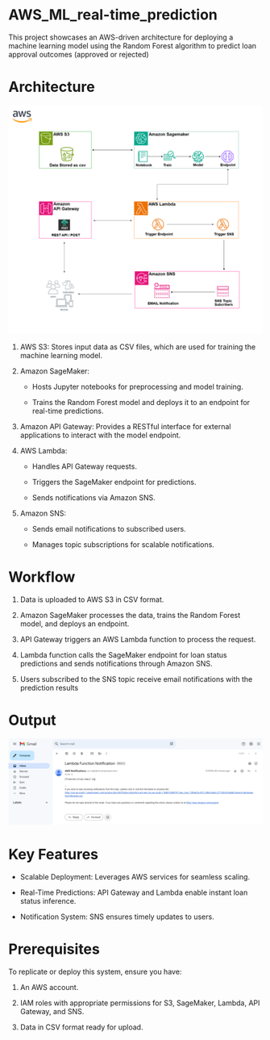 ﻿# AWS_ML_real-time_prediction
 This project showcases an AWS-driven architecture for deploying a machine learning model using the Random Forest algorithm to predict loan approval outcomes (approved or rejected)

 # Architecture

![Architecture](Architecture.png)

1) AWS S3: Stores input data as CSV files, which are used for training the machine learning model.

2) Amazon SageMaker:

     * Hosts Jupyter notebooks for preprocessing and model training.

     * Trains the Random Forest model and deploys it to an endpoint for real-time predictions.

3) Amazon API Gateway: Provides a RESTful interface for external applications to interact with the model endpoint.

4) AWS Lambda:

     * Handles API Gateway requests.

     * Triggers the SageMaker endpoint for predictions.

     * Sends notifications via Amazon SNS.

5) Amazon SNS:

     * Sends email notifications to subscribed users.

     * Manages topic subscriptions for scalable notifications.
  
# Workflow

1) Data is uploaded to AWS S3 in CSV format.

2) Amazon SageMaker processes the data, trains the Random Forest model, and deploys an endpoint.

3) API Gateway triggers an AWS Lambda function to process the request.

4) Lambda function calls the SageMaker endpoint for loan status predictions and sends notifications through Amazon SNS.

5) Users subscribed to the SNS topic receive email notifications with the prediction results


# Output

![S3 Output](emailnotification.png)


# Key Features

* Scalable Deployment: Leverages AWS services for seamless scaling.

* Real-Time Predictions: API Gateway and Lambda enable instant loan status inference.

* Notification System: SNS ensures timely updates to users.
  

# Prerequisites

To replicate or deploy this system, ensure you have:

1) An AWS account.

2) IAM roles with appropriate permissions for S3, SageMaker, Lambda, API Gateway, and SNS.

3) Data in CSV format ready for upload.

 
